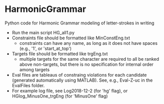 # HarmonicGrammar
Python code for Harmonic Grammar modeling of letter-strokes in writing

 - Run the main script HG_all1.py
 - Constraints file should be formatted like MinConstEng.txt
    - constraints can have any name, as long as it does not have spaces (e.g., '1', or 'start_at_top')
 - Targets file should be formatted like trgEng.txt
    - multiple targets for the same character are required to all be ranked above non-targets, but there is no specification for internal order among targets
 - Eval files are tableaus of constraing violations for each candidate (generated automatically using MATLAB). See, e.g., Eval-Z-uc in the EvalFiles folder.
 - For example log file, see Log2018-12-2 (for 'hg' flag), or HGlog_MinusOne_trgEng (for 'MinusOne' flag)
